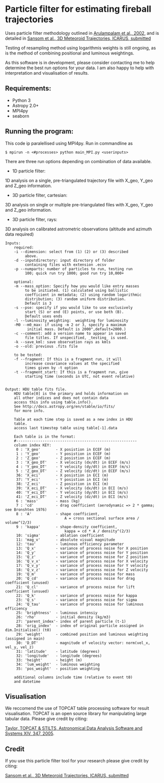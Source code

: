 # Particle filter for estimating fireball trajectories
Uses particle filter methodology outlined in
[Arulampalam et al., 2002](https://ieeexplore.ieee.org/abstract/document/978374/), and is detailed in 
[Sansom et al., 3D Meteoroid Trajectories, ICARUS, submitted](https://arxiv.org/abs/1802.02697)

Testing of resampling method using logarithmis weights is still ongoing, as is the method of combining positional and luminous weightings. 

As this software is in development, please consider contacting me to help determine the best run options for your data. 
I am also happy to help with interpretation and visualisation of results.


## Requirements:
- Python 3
- Astropy 2.0+
- MPI4py
- seaborn

## Running the program:
This code ip paralellised using MPI4py. 
Run in commandline as 

`$ mpirun -n <#processes> python main_MPI.py <userinputs>`

There are three run options depending on combination of data 
available. 

- 1D particle filter:            

1D analysis on a single, pre-triangulated trajectory file with X_geo, Y_geo and Z_geo information.

- 3D particle filter, cartesian: 

3D analysis on single or multiple pre-triangulated files with X_geo, Y_geo and Z_geo information.

- 3D particle filter, rays:      

3D analysis on calibrated astrometric observations (altitude and azimuth data required)




    Inputs: 
        required:
        -i --dimension: select from (1) (2) or (3) described 
             above.
        -d --inputdirectory: input directory of folder 
             containing files with extension .ecsv
        -p --numparts: number of particles to run, testing run 
             100; quick run try 1000; good run try 10,000+
        
        optional:
        -m --mass_option: Specify how you would like entry masses 
             to be initiated. (1) calculated using ballistic 
             coefficient in metadata; (2) using random logarithmic 
             distribution; (3) random uniform distribution. 
             Default is 3
        -s --pse: specify if you would like to use exclusively 
             start (S) or end (E) points, or use both (B). 
             Default uses ends
        -l --luminosity_weighting:  weighting for luminosity
        -M0 --m0_max: if using -m 2 or 3, specify a maximum 
              initial mass. Default is 2000",default=2000.)
        -c --comment: add a version name to appear in saved 
             file titles. If unspecified, _testing_ is used.
        -k --save_kml: save observation rays as kmls
        -o --old: previous .fits file
        
        to be tested:
        -f --fragment: If this is a fragment run, it will 
             increase covariance values at the specified 
             times given by -t option
        -t --fragment_start: If this is a fragment run, give  
             starting time (seconds in UTC, not event relative)
        

    Output: HDU table fits file. 
        HDU table[0] is the primary and holds information on 
        all other indices and does not contain data
        access this info using table.info(). 
        See http://docs.astropy.org/en/stable/io/fits/ 
        for more info. 

        Table at each time step is saved as a new index in HDU 
        table. 
        access last timestep table using table[-1].data

        Each table is in the format:
        #-------------------------------------------------------
        column index KEY:
         0 : 'X_geo'       - X posistion in ECEF (m)
         1 : 'Y_geo'       - Y posistion in ECEF (m)
         2 : 'Z_geo'       - Z posistion in ECEF (m) 
         3 : 'X_geo_DT'    - X velocity (dx/dt) in ECEF (m/s) 
         4 : 'Y_geo_DT'    - Y velocity (dy/dt) in ECEF (m/s) 
         5 : 'Z_geo_DT'    - Z velocity (dz/dt) in ECEF (m/s) 
         36: 'X_eci'       - X posistion in ECI (m)
         37: 'Y_eci'       - Y posistion in ECI (m)
         38: 'Z_eci'       - Z posistion in ECI (m)
         39: 'X_eci_DT'    - X velocity (dx/dt) in ECI (m/s)
         40: 'Y_eci_DT'    - Y velocity (dy/dt) in ECI (m/s)
         41: 'Z_eci_DT'    - Z velocity (dz/dt) in ECI (m/s)
         6 : 'mass'        - mass (kg)
         7 : 'cd'          - drag coefficient (aerodynamic => 2 * gamma; see Bronshten 1976)
         8 : 'A'           - shape coefficient,
                               A = cross sectional surface area / volume^(2/3)
         9 : 'kappa'       - shape-density coefficient, 
                               kappa = cd * A / density^(2/3)
         10: 'sigma'       - ablation coefficient
         11: 'mag_v'       - absolute visual magnitude
         12: 'tau'         - luminous efficiency parameter
         13: 'Q_x'         - variance of process noise for X position
         14: 'Q_y'         - variance of process noise for Y position
         15: 'Q_z'         - variance of process noise for Z position
         16: 'Q_v_x'       - variance of process noise for X velocity
         17: 'Q_v_y'       - variance of process noise for Y velocity
         18: 'Q_v_z'       - variance of process noise for Z velocity
         19: 'Q_m'         - variance of process noise for mass
         20: 'Q_cd'        - variance of process noise for drag coefficient (unused)
         21: 'Q_cl'        - variance of process noise for lift coefficient (unsued)
         22: 'Q_k'         - variance of process noise for kappa
         23: 'Q_s'         - variance of process noise for sigma
         24: 'Q_tau'       - variance of process noise for luminous efficiency
         25: 'brightness'  - luminous intensiy
         26: 'rho'         - initial density (kg/m3)
         27: 'parent_index'- index of parent particle (t-1)
         28: 'orig_index'  - index of original particle assigned in dim.Initialise() (t0)
         29: 'weight'      - combined position and luminous weighting (assigned in main)
         30: 'D_DT'        - magnitude of velocity vector: norm(vel_x, vel_y, vel_z)
         31: 'latitude'    - latitude (degrees)
         32: 'longitude'   - longitude (degrees)
         33: 'height'      - height (m)
         34: 'lum_weight'  - luminous weighting
         35: 'pos_weight'  - position weighting

        additional columns include time (relative to event t0)
        and datetime
       
      
## Visualisation
We reccomend the use of TOPCAT table processing software for result visualisation. 
TOPCAT is an open source library for manipulating large tabular data. Please give credit by citing:

[Taylor, TOPCAT & STILTS, Astronomical Data Analysis Software and Systems XIV, 347, 2005](http://adsabs.harvard.edu/full/2005ASPC..347...29T).


## Credit

If you use this particle filter tool for your research please give credit by citing:

[Sansom et al., 3D Meteoroid Trajectories, ICARUS, submitted](https://arxiv.org/abs/1802.02697)


